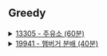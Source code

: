 ## Greedy
<details>
<summary>
<a href="_13305.java">13305 - 주유소  (60분)</a>
</summary> 
<ul>
<li><p>풀이과정</p>
<ul>
<li>long으로 푸니까 곱셈과정에서 제대로 계산이 안됨. 왜냐하면 10억이 최대 100,000개가 나올 수 있어서 이렇게 풀경우에 58점이 나온다</li>
<li>그래서 생각한 방법은 BigDecimal로 풀면 100점 나옴</li>
</ul>
</li>
<li><p>어려운점</p>
<ul>
<li>2중 for문으로 minGas를 계산했는데 타임에러가 나서 풀 수 없었음.</li>
</ul>
</li>
<li><p>배운점</p>
<ul>
<li>long도 한계가 존재한다는점 알았다.</li>
<li><strong><code>long</code></strong>의 최댓값: 9,223,372,036,854,775,807 (즉, $2^{63}−1$)</li>
<li><strong><code>BigDecimal</code></strong>의 최댓값: 제한 없음 (시스템 메모리와 JVM 한계에 의존)</li>
</ul>
</li>
</ul>



</details>

<details>
<summary>
<a href="_19941.java">19941 - 햄버거 분배  (40분)</a>
</summary> 
<ul>
<li><p>풀이과정</p>
<ul>
<li>문자열이 햄버거일 때 현재위치-k번째 ~ 현재위치 +k번째에 안먹은 사람이 존재하는지 확인하며 완전탐색</li>
</ul>
</li>
<li><p>어려운점</p>
<ul>
<li>처음에는 반복문을 이상하게 적어서 풀지못했다</li>
</ul>
</li>
<li><p>배운점</p>
</li>
</ul>


</details>



